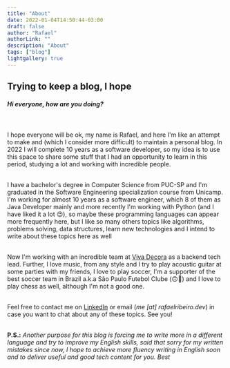 ```yaml
---
title: "About"
date: 2022-01-04T14:50:44-03:00 
draft: false 
author: "Rafael"
authorLink: ""
description: "About"
tags: ["blog"]
lightgallery: true
---
```


## Trying to keep a blog, I hope

##### Hi everyone, how are you doing?

<br/>

I hope everyone will be ok, my name is Rafael, and here I'm like an attempt to make 
and (which I consider more difficult) to maintain a personal blog. In 2022 I will complete 10 years as a 
software developer, so my idea is to use this space to share some stuff that I had an opportunity to learn in this 
period, studying a lot and working with incredible people.
<br/><br/>

I have a bachelor's degree in Computer Science from PUC-SP and I'm graduated in the Software Engineering specialization
course from Unicamp. I'm working for almost 10 years as a software engineer, which 8 of them as Java Developer mainly 
and more recently I'm working with Python (and I have liked it a lot 😍), so maybe these programming languages can
appear more frequently here, but I like so many others topics like algorithms, problems solving, data structures, 
learn new technologies and I intend to write about these topics here as well
<br/><br/>

Now I'm working with an incredible team at [Viva Decora](https://github.com/vivadecora) as a backend tech lead. Further, I love music, from any style and
I try to play acoustic guitar at some parties with my friends, I love to play soccer, I'm a supporter of the best soccer
team in Brazil a.k.a São Paulo Futebol Clube (🙃🤡) and I love to play chess as well, although I'm not a good one.
<br/><br/>

Feel free to contact me on [LinkedIn](https://www.linkedin.com/in/rafaelribeir0/) or email (_me [at]
rafaelribeiro.dev_) in case you want to chat about any of these topics. See you!
<br/><br/>

**P.S.:** _Another purpose for this blog is forcing me to write more in a different language and try to improve my 
English skills, said that sorry for my written mistakes since now, I hope to achieve more fluency writing in English 
soon and to deliver useful and good tech content for you. Best_

